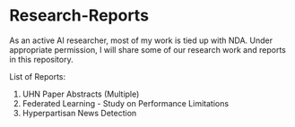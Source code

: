 # Research-Reports

As an active AI researcher, most of my work is tied up with NDA. Under appropriate permission, I will share some of our research work and reports in this repository. 

List of Reports:

1. UHN Paper Abstracts (Multiple)
2. Federated Learning - Study on Performance Limitations
3. Hyperpartisan News Detection
